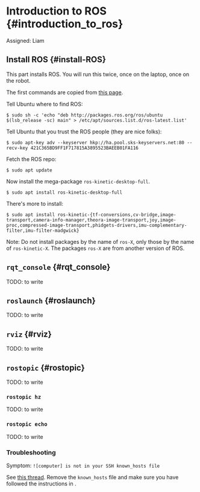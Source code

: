 # Introduction to ROS {#introduction_to_ros}

Assigned: Liam


## Install ROS {#install-ROS}

This part installs ROS. You will run this twice, once on the laptop, once on the robot.

The first commands are copied from [this page][ros-ubuntu].

[ros-ubuntu]: http://wiki.ros.org/kinetic/Installation/Ubuntu

Tell Ubuntu where to find ROS:

    $ sudo sh -c 'echo "deb http://packages.ros.org/ros/ubuntu $(lsb_release -sc) main" > /etc/apt/sources.list.d/ros-latest.list'

Tell Ubuntu that you trust the ROS people (they are nice folks):

    $ sudo apt-key adv --keyserver hkp://ha.pool.sks-keyservers.net:80 --recv-key 421C365BD9FF1F717815A3895523BAEEB01FA116

Fetch the ROS repo:

    $ sudo apt update

Now install the mega-package `ros-kinetic-desktop-full`.

    $ sudo apt install ros-kinetic-desktop-full

There's more to install:

    $ sudo apt install ros-kinetic-{tf-conversions,cv-bridge,image-transport,camera-info-manager,theora-image-transport,joy,image-proc,compressed-image-transport,phidgets-drivers,imu-complementary-filter,imu-filter-madgwick}

Note: Do not install packages by the name of `ros-X`, only those by
the name of `ros-kinetic-X`. The packages `ros-X` are from another version of ROS.


## `rqt_console` {#rqt_console}

TODO: to write


## `roslaunch` {#roslaunch}

TODO: to write

## `rviz` {#rviz}

TODO: to write

## `rostopic` {#rostopic}

TODO: to write

### `rostopic hz`

TODO: to write

### `rostopic echo`

TODO: to write

### Troubleshooting

Symptom: `![computer] is not in your SSH known_hosts file`

See [this thread][known_host]. Remove the `known_hosts` file and make sure you
have followed the instructions in [](#ssh-local-configuration).

[known_host]: https://answers.ros.org/question/41446/a-is-not-in-your-ssh-known_hosts-file/
